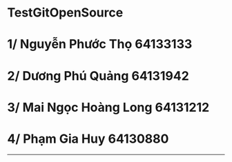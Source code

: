 # TestGitOpenSource

# 1/ Nguyễn Phước Thọ 64133133
# 2/ Dương Phú Quảng 64131942
# 3/ Mai Ngọc Hoàng Long 64131212
# 4/ Phạm Gia Huy 64130880
-------
